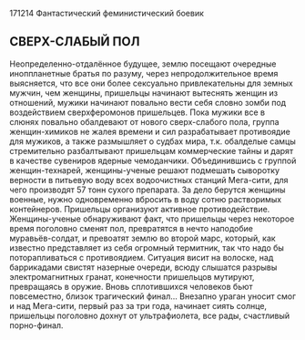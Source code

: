 171214 Фантастический феминистический боевик 

СВЕРХ-СЛАБЫЙ ПОЛ
----------------

Неопределенно-отдалённое будущее, землю посещают очередные иноппланетные братья по разуму, через непродолжительное время выясняется, что все они более сексуально привлекательны для земных мужчин, чем женщины, пришельцы начинают вытеснять женщин из отношений, мужики начинают повально вести себя словно зомби под воздействием сверхферомонов пришельцев. Пока мужики все в слюнях повально обалдевают от нового сверх-слабого пола, группа женщин-химиков не жалея времени и сил разрабатывает противоядие для мужиков, а также размышляет о судбах мира, т.к. обалделые самцы стремительно разбалтывают пришельцам коммерческие тайны и дарят в качестве сувениров ядерные чемоданчики. Объединившись с группой женщин-технарей, женщины-ученые решают подмешать сыворотку верности в питьевую воду всех водоочистных станций Мега-сити, для чего производят 57 тонн сухого препарата. За дело берутся женщины военные, нужно одновременно вбросить в воду сотню растворимых контейнеров. Пришельцы организуют активное противодействие. Женщины-ученые обнаруживают факт, что пришельцы через некоторое время поголовно сменят пол, превратятся в нечто наподобие муравьёв-солдат, и превоатят землю во второй марс, который, как известно представляет из себя огромный термитник, так что надо бы поторапливаться с противоядием. Ситуация висит на волоске, над баррикадами свистят назерные очереди, всюду слышатся разрывы электромагнитных гранат, конечности пришельцов мутируют, превращаясь в оружие. Вновь сплотившихся человеков бьют повсеместно, близок трагический финал... Внезапно ураган уносит смог и над Мега-сити, первый раз за три года, начинает сиять солнце, пришельцы поголовно дохнут от ультрафиолета, все рады, счастливый порно-финал.

